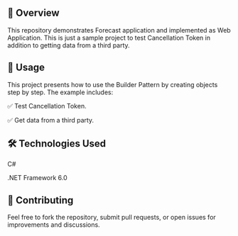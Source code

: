 ## 📌 Overview
This repository demonstrates Forecast application and implemented as Web Application. This is just a sample project to test Cancellation Token in addition to getting data from a third party.

## 🎯 Usage
This project presents how to use the Builder Pattern by creating objects step by step. The example includes:

✅ Test Cancellation Token.

✅ Get data from a third party.

## 🛠️ Technologies Used
C#

.NET Framework 6.0

## 🤝 Contributing
Feel free to fork the repository, submit pull requests, or open issues for improvements and discussions.
